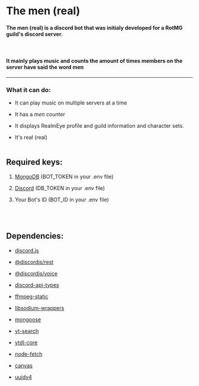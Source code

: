 # **The men** (real)

#### The men (real) is a discord bot that was initialy developed for a RotMG guild's discord server.

<br>

#### It mainly plays music and counts the amount of times members on the server have said the word **men**

---

### What it can do:

- It can play music on multiple servers at
  a time

- It has a _men_ counter

- It displays RealmEye profile and guild information and character sets.

- It's real (real)
  <br><br>

## Required keys:

1. [MongoDB](https://www.mongodb.com/) (BOT_TOKEN in your .env file)

2. [Discord](https://discord.com/developers) (DB_TOKEN in your .env file)

3. Your Bot's ID (BOT_ID in your .env file)

   <br><br>

## Dependencies:

- [discord.js](https://www.npmjs.com/package/discord.js)

- [@discordjs/rest](https://www.npmjs.com/package/@discordjs/rest)

- [@discordjs/voice](https://www.npmjs.com/package/@discordjs/voice)

- [discord-api-types](https://www.npmjs.com/package/discord-api-types)

- [ffmpeg-static](https://www.npmjs.com/package/ffmpeg-static)

- [libsodium-wrappers](https://www.npmjs.com/package/libsodium-wrappers)

- [mongoose](https://www.npmjs.com/package/mongoose)

- [yt-search](https://www.npmjs.com/package/yt-search)

- [ytdl-core](https://www.npmjs.com/package/ytdl-core)

- [node-fetch](https://www.npmjs.com/package/node-fetch)

- [canvas](https://www.npmjs.com/package/canvas)

- [uuidv4](https://www.npmjs.com/package/uuidv4)
